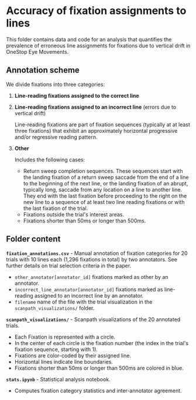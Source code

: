 # Accuracy of fixation assignments to lines

This folder contains data and code for an analysis that quantifies the prevalence of erroneous line assignments for fixations due to vertical drift in OneStop Eye Movements.

## Annotation scheme

We divide fixations into three categories:

1. **Line-reading fixations assigned to the correct line**
2. **Line-reading fixations assigned to an incorrect line** (errors due to vertical drift)

   Line-reading fixations are part of fixation sequences (typically at at least three fixations) that exhibit an approximately horizontal progressive and/or regressive reading pattern.
3. **Other**

   Includes the following cases:
   - Return sweep completion sequences. These sequences start with the landing fixation of a return sweep saccade from the end of a line to the beginning of the next line, or the landing fixation of an abrupt, typically long, saccade from any location on a line to another line. They end with the last fixation before proceeding to the right on the new line to a sequence of at least two line reading fixations or with the last fixation of the trial. 
   - Fixations outside the trial's interest areas.
   - Fixations shorter than 50ms or longer than 500ms.

## Folder content

**`fixation_annotations.csv`** - Manual annotation of fixation categories for 20 trials with 10 lines each (1,296 fixations in total) by two annotators. See further details on trial selection criteria in the paper.

- `other_annotator[annotator_id]` fixations marked as other by an annotator.
- `incorrect_line_annotator[annotator_id]` fixations marked as line-reading assigned to an incorrect line by an annotator.
- `filename` name of the file with the trial visualization in the `scanpath_visualizations/` folder.

**`scanpath_visualizations/`** - Scanpath visualizations of the 20 annotated trials.

- Each Fixation is represented with a circle.
- In the center of each circle is the fixation number (the index in the trial's fixation sequence, starting with 1).
- Fixations are color-coded by their assigned line.
- Horizontal lines indicate line boundaries.
- Fixations shorter than 50ms or longer than 500ms are colored in blue.

**`stats.ipynb`** - Statistical analysis notebook.

- Computes fixation category statistics and inter-annotator agreement.
